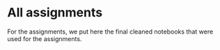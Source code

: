 # All assignments

For the assignments, we put here the final cleaned notebooks that were used for the assignments.